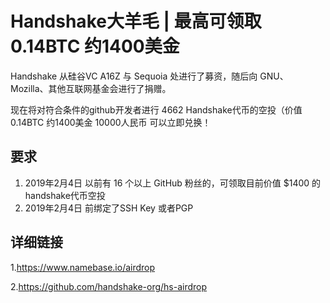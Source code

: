# Handshake大羊毛  | 最高可领取0.14BTC 约1400美金
Handshake 从硅谷VC A16Z 与 Sequoia 处进行了募资，随后向 GNU、Mozilla、其他互联网基金会进行了捐赠。

现在将对符合条件的github开发者进行 4662 Handshake代币的空投（价值0.14BTC 约1400美金 10000人民币 可以立即兑换！

## 要求
1. 2019年2月4日 以前有 16 个以上 GitHub 粉丝的，可领取目前价值 $1400 的 handshake代币空投
2. 2019年2月4日 前绑定了SSH Key 或者PGP 

## 详细链接

1.https://www.namebase.io/airdrop

2.https://github.com/handshake-org/hs-airdrop

